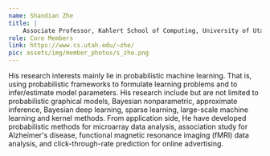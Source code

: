```yaml
---
name: Shandian Zhe
title: |
    Associate Professor, Kahlert School of Computing, University of Utah
role: Core Members
link: https://www.cs.utah.edu/~zhe/
pic: assets/img/member_photos/s_zhe.png
---
```


His research interests mainly lie in probabilistic machine learning. That is, using probabilistic frameworks to formulate learning problems and to infer/estimate model parameters. His research include but are not limited to probabilistic graphical models, Bayesian nonparametric, approximate inference, Bayesian deep learning, sparse learning, large-scale machine learning and kernel methods. From application side, He have developed probabilistic methods for microarray data analysis, association study for Alzheimer's disease, functional magnetic resonance imaging (fMRI) data analysis, and click-through-rate prediction for online advertising.
